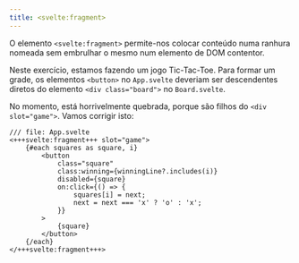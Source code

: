 ```yaml
---
title: <svelte:fragment>
---
```


O elemento `<svelte:fragment>` permite-nos colocar conteúdo numa ranhura nomeada sem embrulhar o mesmo num elemento de DOM contentor.

Neste exercício, estamos fazendo um jogo Tic-Tac-Toe. Para formar um grade, os elementos `<button>` no `App.svelte` deveriam ser descendentes diretos do elemento `<div class="board">` no `Board.svelte`.

No momento, está horrivelmente quebrada, porque são filhos do `<div slot="game">`. Vamos corrigir isto:

```svelte
/// file: App.svelte
<+++svelte:fragment+++ slot="game">
	{#each squares as square, i}
		<button
			class="square"
			class:winning={winningLine?.includes(i)}
			disabled={square}
			on:click={() => {
				squares[i] = next;
				next = next === 'x' ? 'o' : 'x';
			}}
		>
			{square}
		</button>
	{/each}
</+++svelte:fragment+++>
```